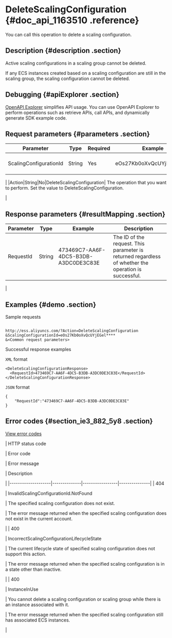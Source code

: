 # DeleteScalingConfiguration {#doc_api_1163510 .reference}

You can call this operation to delete a scaling configuration.

## Description {#description .section}

Active scaling configurations in a scaling group cannot be deleted.

If any ECS instances created based on a scaling configuration are still in the scaling group, the scaling configuration cannot be deleted.

## Debugging {#apiExplorer .section}

[OpenAPI Explorer](https://api.aliyun.com/#product=Ess&api=DeleteScalingConfiguration) simplifies API usage. You can use OpenAPI Explorer to perform operations such as retrieve APIs, call APIs, and dynamically generate SDK example code.

## Request parameters {#parameters .section}

|Parameter|Type|Required|Example|Description|
|---------|----|--------|-------|-----------|
|ScalingConfigurationId|String|Yes|eOs27Kb0oXvQcUYjEGel\*\*\*\*| The ID of the scaling configuration.

 |
|Action|String|No|DeleteScalingConfiguration| The operation that you want to perform. Set the value to DeleteScalingConfiguration.

 |

## Response parameters {#resultMapping .section}

|Parameter|Type|Example|Description|
|---------|----|-------|-----------|
|RequestId|String|473469C7-AA6F-4DC5-B3DB-A3DC0DE3C83E| The ID of the request. This parameter is returned regardless of whether the operation is successful.

 |

## Examples {#demo .section}

Sample requests

``` {#request_demo}

http://ess.aliyuncs.com/?Action=DeleteScalingConfiguration
&ScalingConfigurationId=eOs27Kb0oXvQcUYjEGel****
&<Common request parameters>

```

Successful response examples

`XML` format

``` {#xml_return_success_demo}
<DeleteScalingConfigurationResponse> 
  <RequestId>473469C7-AA6F-4DC5-B3DB-A3DC0DE3C83E</RequestId> 
</DeleteScalingConfigurationResponse> 

```

`JSON` format

``` {#json_return_success_demo}
{
	"RequestId":"473469C7-AA6F-4DC5-B3DB-A3DC0DE3C83E"
}
```

## Error codes {#section_ie3_882_5y8 .section}

[View error codes](https://error-center.aliyun.com/status/product/Ess)

| HTTP status code

 | Error code

 | Error message

 | Description

 |
|--------------------|--------------|-----------------|---------------|
| 404

 | InvalidScalingConfigurationId.NotFound

 | The specified scaling configuration does not exist.

 | The error message returned when the specified scaling configuration does not exist in the current account.

 |
| 400

 | IncorrectScalingConfigurationLifecycleState

 | The current lifecycle state of specified scaling configuration does not support this action.

 | The error message returned when the specified scaling configuration is in a state other than inactive.

 |
| 400

 | InstanceInUse

 | You cannot delete a scaling configuration or scaling group while there is an instance associated with it.

 | The error message returned when the specified scaling configuration still has associated ECS instances.

 |

